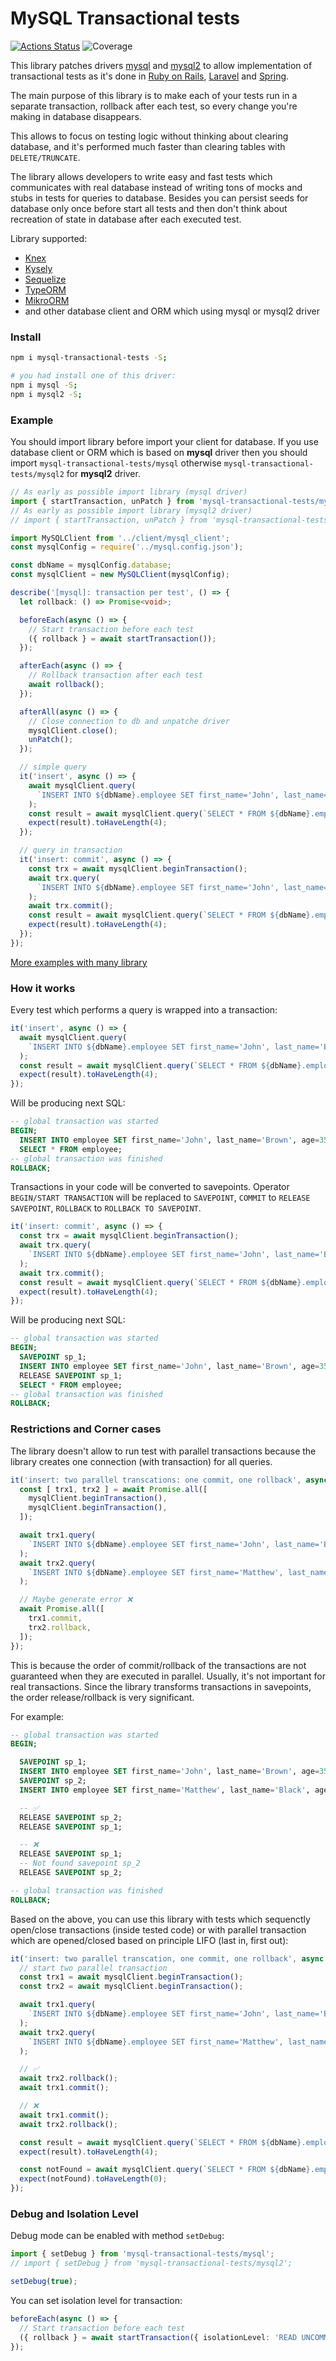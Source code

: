 # MySQL Transactional tests

[![Actions Status](https://github.com/dm-kamaev/mysql-transactional-tests/workflows/Build/badge.svg)](https://github.com/dm-kamaev/mysql-transactional-tests/actions) ![Coverage](https://github.com/dm-kamaev/mysql-transactional-tests/blob/master/coverage/badge-statements.svg)

This library patches drivers [mysql](https://www.npmjs.com/package/mysql) and [mysql2](https://www.npmjs.com/package/mysql2) to allow implementation of transactional tests as it's done in [Ruby on Rails](https://guides.rubyonrails.org/testing.html#testing-parallel-transactions), [Laravel](https://laravel.com/docs/5.4/database-testing#using-transactions) and [Spring](https://docs.spring.io/spring-framework/reference/testing/testcontext-framework/tx.html).

The main purpose of this library is to make each of your tests run in a separate transaction, rollback after each test, so every change you're making in database disappears.

This allows to focus on testing logic without thinking about clearing database, and it's performed much faster than clearing tables with `DELETE/TRUNCATE`.

The library allows developers to write easy and fast tests which communicates with real database instead of writing tons of mocks and stubs in tests for queries to database. Besides you can persist seeds for database only once before start all tests and then don't think about recreation of state in database after each executed test.

Library supported:
* [Knex](https://knexjs.org/)
* [Kysely](https://kysely.dev/)
* [Sequelize](https://sequelize.org/)
* [TypeORM](https://typeorm.io/)
* [MikroORM](https://mikro-orm.io/)
* and other database client and ORM which using mysql or mysql2 driver


### Install
```sh
npm i mysql-transactional-tests -S;

# you had install one of this driver:
npm i mysql -S;
npm i mysql2 -S;
```

### Example
You should import library before import your client for database. If you use database client or ORM which is based on **mysql** driver then you should import `mysql-transactional-tests/mysql` otherwise `mysql-transactional-tests/mysql2` for **mysql2** driver.

```ts
// As early as possible import library (mysql driver)
import { startTransaction, unPatch } from 'mysql-transactional-tests/mysql';
// As early as possible import library (mysql2 driver)
// import { startTransaction, unPatch } from 'mysql-transactional-tests/mysql2';

import MySQLClient from '../client/mysql_client';
const mysqlConfig = require('../mysql.config.json');

const dbName = mysqlConfig.database;
const mysqlClient = new MySQLClient(mysqlConfig);

describe('[mysql]: transaction per test', () => {
  let rollback: () => Promise<void>;

  beforeEach(async () => {
    // Start transaction before each test
    ({ rollback } = await startTransaction());
  });

  afterEach(async () => {
    // Rollback transaction after each test
    await rollback();
  });

  afterAll(async () => {
    // Close connection to db and unpatche driver
    mysqlClient.close();
    unPatch();
  });

  // simple query
  it('insert', async () => {
    await mysqlClient.query(
      `INSERT INTO ${dbName}.employee SET first_name='John', last_name='Brown', age=35, sex='man', income=23405`,
    );
    const result = await mysqlClient.query(`SELECT * FROM ${dbName}.employee`);
    expect(result).toHaveLength(4);
  });

  // query in transaction
  it('insert: commit', async () => {
    const trx = await mysqlClient.beginTransaction();
    await trx.query(
      `INSERT INTO ${dbName}.employee SET first_name='John', last_name='Brown', age=35, sex='man', income=23405`,
    );
    await trx.commit();
    const result = await mysqlClient.query(`SELECT * FROM ${dbName}.employee`);
    expect(result).toHaveLength(4);
  });
});
```

[More examples with many library](https://github.com/dm-kamaev/mysql-transactional-tests/tree/master/test)

### How it works
Every test which performs a query is wrapped into a transaction:
```ts
it('insert', async () => {
  await mysqlClient.query(
    `INSERT INTO ${dbName}.employee SET first_name='John', last_name='Brown', age=35, sex='man', income=23405`,
  );
  const result = await mysqlClient.query(`SELECT * FROM ${dbName}.employee`);
  expect(result).toHaveLength(4);
});
```

Will be producing next SQL:
```sql
-- global transaction was started
BEGIN;
  INSERT INTO employee SET first_name='John', last_name='Brown', age=35, sex='man', income=23405;
  SELECT * FROM employee;
-- global transaction was finished
ROLLBACK;
```

Transactions in your code will be converted to savepoints. Operator `BEGIN/START TRANSACTION` will be replaced to `SAVEPOINT`, `COMMIT` to `RELEASE SAVEPOINT`, `ROLLBACK` to `ROLLBACK TO SAVEPOINT`.
```ts
it('insert: commit', async () => {
  const trx = await mysqlClient.beginTransaction();
  await trx.query(
    `INSERT INTO ${dbName}.employee SET first_name='John', last_name='Brown', age=35, sex='man', income=23405`,
  );
  await trx.commit();
  const result = await mysqlClient.query(`SELECT * FROM ${dbName}.employee`);
  expect(result).toHaveLength(4);
});
```
Will be producing next SQL:
```sql
-- global transaction was started
BEGIN;
  SAVEPOINT sp_1;
  INSERT INTO employee SET first_name='John', last_name='Brown', age=35, sex='man', income=23405;
  RELEASE SAVEPOINT sp_1;
  SELECT * FROM employee;
-- global transaction was finished
ROLLBACK;
```

### Restrictions and Corner cases
The library doesn't allow to run test with parallel transactions because the library creates one connection (with transaction) for all queries.
```ts
it('insert: two parallel transcations: one commit, one rollback', async () => {
  const [ trx1, trx2 ] = await Promise.all([
    mysqlClient.beginTransaction(),
    mysqlClient.beginTransaction(),
  ]);

  await trx1.query(
    `INSERT INTO ${dbName}.employee SET first_name='John', last_name='Brown', age=35, sex='man', income=23405`,
  );
  await trx2.query(
    `INSERT INTO ${dbName}.employee SET first_name='Matthew', last_name='Black', age=45, sex='woman', income=11000`,
  );

  // Maybe generate error ❌
  await Promise.all([
    trx1.commit,
    trx2.rollback,
  ]);
});
```
This is because the order of commit/rollback of the transactions are not guaranteed when they are executed in parallel.
Usually, it's not important for real transactions. Since the library transforms transactions in savepoints, the order release/rollback is very significant.

For example:
```sql
-- global transaction was started
BEGIN;

  SAVEPOINT sp_1;
  INSERT INTO employee SET first_name='John', last_name='Brown', age=35, sex='man', income=23405;
  SAVEPOINT sp_2;
  INSERT INTO employee SET first_name='Matthew', last_name='Black', age=45, sex='woman', income=11000;

  -- ✅
  RELEASE SAVEPOINT sp_2;
  RELEASE SAVEPOINT sp_1;

  -- ❌
  RELEASE SAVEPOINT sp_1;
  -- Not found savepoint sp_2
  RELEASE SAVEPOINT sp_2;

-- global transaction was finished
ROLLBACK;
```
Based on the above, you can use this library with tests which sequenctly open/close transactions (inside tested code) or with parallel transaction which are opened/closed based on principle LIFO (last in, first out):

```ts
it('insert: two parallel transcation, one commit, one rollback', async () => {
  // start two parallel transaction
  const trx1 = await mysqlClient.beginTransaction();
  const trx2 = await mysqlClient.beginTransaction();

  await trx1.query(
    `INSERT INTO ${dbName}.employee SET first_name='John', last_name='Brown', age=35, sex='man', income=23405`,
  );
  await trx2.query(
    `INSERT INTO ${dbName}.employee SET first_name='Matthew', last_name='Black', age=45, sex='woman', income=11000`,
  );

  // ✅
  await trx2.rollback();
  await trx1.commit();

  // ❌
  await trx1.commit();
  await trx2.rollback();

  const result = await mysqlClient.query(`SELECT * FROM ${dbName}.employee`);
  expect(result).toHaveLength(4);

  const notFound = await mysqlClient.query(`SELECT * FROM ${dbName}.employee WHERE first_name='Matthew' LIMIT 1`);
  expect(notFound).toHaveLength(0);
});
```

### Debug and Isolation Level
Debug mode can be enabled with method `setDebug`:
```ts
import { setDebug } from 'mysql-transactional-tests/mysql';
// import { setDebug } from 'mysql-transactional-tests/mysql2';

setDebug(true);
```

You can set isolation level for transaction:
```ts
beforeEach(async () => {
  // Start transaction before each test
  ({ rollback } = await startTransaction({ isolationLevel: 'READ UNCOMMITTED' }));
});
```